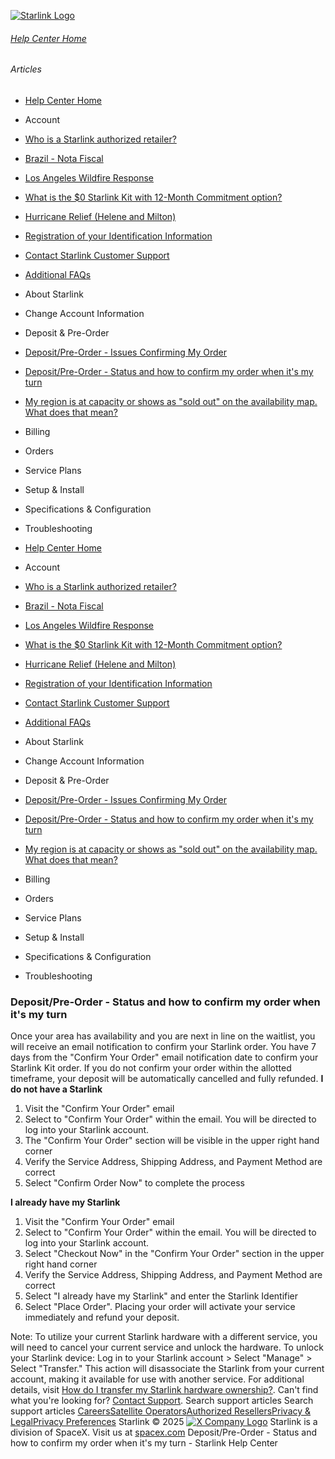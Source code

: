 [![Starlink Logo](https://www.starlink.com/_next/image?url=%2Fassets%2Fimages%2Flogo%2Flogo_white.png&w=3840&q=75)](https://www.starlink.com/support/article/<https:/www.starlink.com/>)
###### [Help Center Home](https://www.starlink.com/support/article/</support>)
###### Articles
  * [Help Center Home](https://www.starlink.com/support/article/</support>)
  * Account
  * [Who is a Starlink authorized retailer? ](https://www.starlink.com/support/article/</support/article/8a90222d-7c32-edd7-51f6-f696ece07105>)
  * [Brazil - Nota Fiscal](https://www.starlink.com/support/article/</support/article/0510d2b9-df68-9c24-f749-1e528ae6ca0e>)
  * [Los Angeles Wildfire Response](https://www.starlink.com/support/article/</support/article/6b54f490-bbb4-04ee-4ee7-3750d3d831fc>)
  * [What is the $0 Starlink Kit with 12-Month Commitment option?](https://www.starlink.com/support/article/</support/article/3a6a481b-f039-c82d-fa60-9a41fca1d1cb>)
  * [Hurricane Relief (Helene and Milton)](https://www.starlink.com/support/article/</support/article/58126733-e4d2-db62-b919-9da261a4e096>)
  * [Registration of your Identification Information](https://www.starlink.com/support/article/</support/article/6189953a-dd63-a4dc-611c-ee799fdff348>)
  * [Contact Starlink Customer Support](https://www.starlink.com/support/article/</support/article/bdb63773-e93b-74e8-8e12-2da2fb6d534e>)
  * [Additional FAQs](https://www.starlink.com/support/article/</support/article/1668200d-1ce5-196c-d4bb-a39be9b27dbc>)
  * About Starlink
  * Change Account Information
  * Deposit & Pre-Order
  * [Deposit/Pre-Order - Issues Confirming My Order](https://www.starlink.com/support/article/</support/article/a1d42ada-a016-0287-bef6-1bec8045b578>)
  * [Deposit/Pre-Order - Status and how to confirm my order when it's my turn](https://www.starlink.com/support/article/</support/article/3c662c5e-3048-6b19-5b65-4e1528844c30>)
  * [My region is at capacity or shows as "sold out" on the availability map. What does that mean?](https://www.starlink.com/support/article/</support/article/240ac933-68ce-00dd-d8ec-0d5bf5816f3d>)
  * Billing
  * Orders
  * Service Plans
  * Setup & Install
  * Specifications & Configuration
  * Troubleshooting


  * [Help Center Home](https://www.starlink.com/support/article/</support>)
  * Account
  * [Who is a Starlink authorized retailer? ](https://www.starlink.com/support/article/</support/article/8a90222d-7c32-edd7-51f6-f696ece07105>)
  * [Brazil - Nota Fiscal](https://www.starlink.com/support/article/</support/article/0510d2b9-df68-9c24-f749-1e528ae6ca0e>)
  * [Los Angeles Wildfire Response](https://www.starlink.com/support/article/</support/article/6b54f490-bbb4-04ee-4ee7-3750d3d831fc>)
  * [What is the $0 Starlink Kit with 12-Month Commitment option?](https://www.starlink.com/support/article/</support/article/3a6a481b-f039-c82d-fa60-9a41fca1d1cb>)
  * [Hurricane Relief (Helene and Milton)](https://www.starlink.com/support/article/</support/article/58126733-e4d2-db62-b919-9da261a4e096>)
  * [Registration of your Identification Information](https://www.starlink.com/support/article/</support/article/6189953a-dd63-a4dc-611c-ee799fdff348>)
  * [Contact Starlink Customer Support](https://www.starlink.com/support/article/</support/article/bdb63773-e93b-74e8-8e12-2da2fb6d534e>)
  * [Additional FAQs](https://www.starlink.com/support/article/</support/article/1668200d-1ce5-196c-d4bb-a39be9b27dbc>)
  * About Starlink
  * Change Account Information
  * Deposit & Pre-Order
  * [Deposit/Pre-Order - Issues Confirming My Order](https://www.starlink.com/support/article/</support/article/a1d42ada-a016-0287-bef6-1bec8045b578>)
  * [Deposit/Pre-Order - Status and how to confirm my order when it's my turn](https://www.starlink.com/support/article/</support/article/3c662c5e-3048-6b19-5b65-4e1528844c30>)
  * [My region is at capacity or shows as "sold out" on the availability map. What does that mean?](https://www.starlink.com/support/article/</support/article/240ac933-68ce-00dd-d8ec-0d5bf5816f3d>)
  * Billing
  * Orders
  * Service Plans
  * Setup & Install
  * Specifications & Configuration
  * Troubleshooting


### Deposit/Pre-Order - Status and how to confirm my order when it's my turn
Once your area has availability and you are next in line on the waitlist, you will receive an email notification to confirm your Starlink order.
You have 7 days from the "Confirm Your Order" email notification date to confirm your Starlink Kit order. If you do not confirm your order within the allotted timeframe, your deposit will be automatically cancelled and fully refunded.
**I do not have a Starlink**
  1. Visit the "Confirm Your Order" email 
  2. Select to "Confirm Your Order" within the email. You will be directed to log into your Starlink account.
  3. The "Confirm Your Order" section will be visible in the upper right hand corner
  4. Verify the Service Address, Shipping Address, and Payment Method are correct
  5. Select "Confirm Order Now" to complete the process


**I already have my Starlink**
  1. Visit the "Confirm Your Order" email 
  2. Select to "Confirm Your Order" within the email. You will be directed to log into your Starlink account.
  3. Select "Checkout Now" in the "Confirm Your Order" section in the upper right hand corner
  4. Verify the Service Address, Shipping Address, and Payment Method are correct
  5. Select "I already have my Starlink" and enter the Starlink Identifier
  6. Select "Place Order". Placing your order will activate your service immediately and refund your deposit.


Note: To utilize your current Starlink hardware with a different service, you will need to cancel your current service and unlock the hardware. To unlock your Starlink device: Log in to your Starlink account > Select "Manage" > Select "Transfer." This action will disassociate the Starlink from your current account, making it available for use with another service. For additional details, visit [How do I transfer my Starlink hardware ownership?](https://www.starlink.com/support/article/<https:/support.starlink.com/?topic=f3cad923-ed28-f957-365c-787f8fe2e4a2>).
Can't find what you're looking for? [Contact Support](https://www.starlink.com/support/article/</support/tickets?sourceType=web_article_help_center&sourceValue=3c662c5e-3048-6b19-5b65-4e1528844c30>).
Search support articles
Search support articles
[Careers](https://www.starlink.com/support/article/<https:/www.spacex.com/careers>)[Satellite Operators](https://www.starlink.com/support/article/<https:/starlink.com/satellite-operators>)[Authorized Resellers](https://www.starlink.com/support/article/<https:/starlink.com/resellers>)[Privacy & Legal](https://www.starlink.com/support/article/<https:/starlink.com/legal>)[Privacy Preferences](https://www.starlink.com/support/article/<>)
Starlink © 2025
[![X Company Logo](https://www.starlink.com/assets/images/icons/x-logo.svg)](https://www.starlink.com/support/article/<https:/twitter.com/Starlink>)
Starlink is a division of SpaceX. Visit us at [spacex.com](https://www.starlink.com/support/article/<https:/www.spacex.com/>)
Deposit/Pre-Order - Status and how to confirm my order when it's my turn - Starlink Help Center

